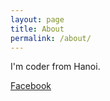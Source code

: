 ```yaml
---
layout: page
title: About
permalink: /about/
---
```

I'm coder from Hanoi.


[Facebook](https://fb.com/banhmanthau)
